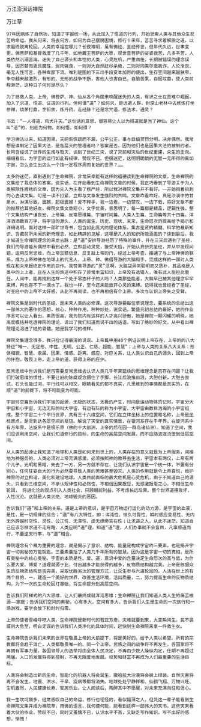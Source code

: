 万江澎湃话禅院

万江草


    97年因病练了自然功，知道了宇宙统一场，从此加入了悟道的行列，开始思索人类与其他众生悲苦的命运。我从何来，将去何方，如何为自己摆脱困境，修行十来年，苦苦寻求着解脱之道，以求最终脱离轮回。人类的幸福在哪儿？长夜难明，虽有佛经、圣经传世，但年代久远，世事变更，佛菩萨和基督救度了几千年，如地藏王菩萨的大愿，观世音菩萨的娑婆救苦，几多辛苦，人类依然沉溺苦海。迷失了自己源头和本性的人类，心灵危机，严重曲扭，长期被错误的理念误导，因贪婪而更具魔性，弱肉强食，一则对大自然赶尽杀绝，二则对同类尔虞我诈，人伦渐丧，毫无人性可言，各种卑鄙下流、唯利是图的下三烂手段变本加厉的使出，生存空间越来越狭窄，争夺越来越激烈，有形的、无形的战争不断，害他人也害自已，自酿苦果，自掘坟墓，使人类前程渺茫，这种日子何时是尽头？

    为了拯救人类，上帝、佛菩萨、神、仙从各个角度来唤醒迷失的人类，有识之士在苦难中崛起，加入了求道、悟道、证道的行列。但何谓“道”？如何求，是远避人群，到深山老林中去修炼打坐参禅，烧茅打鼎，烹铅汞，炼丹药，走经脉？还是念咒语，修法术，通灵？

    书云：“一人得道，鸡犬升天。”这句话的意思，很容易让人以为得道就是当了神仙。这个叫“道”的，到底为何物。如何悟，如何得？

    学习佛法以来，知道因果，天网恢恢疏而不漏，公平公正，事与巨细赏罚分明，决非偶然。我常想是谁制定了因果大法，是各层天的管理者吗？答案是否，因为他们也是因果大法的被制约者。长阿含经说了世界的生成与毁灭，谈到了世纪三灾，说了灾前和灾后的世纪重建，众生的走向。细细看后，为宇宙的运行如此有规律，赞叹不已。但很迷茫，这明明朗朗的无智一无所得的真如宇宙，怎么会生出这么一个按一定程序周而复始的世界？……

    太多的迷茫，直到遇到了生命禅院，非常庆幸能有这样的福德读到生命禅院的文章，生命禅院的文集给了我总体的答案。说实话，在开始看到生命禅院文章的时候，我正巧看到了导游关于为人类解除性桎梏的文章，因为先入为主看了楞严经，所以我对禅院文集并不看好。一开始抱着挑刺的心去读文集。可是一读不打紧，立即与文章发生强烈的共鸣。文章咋看咋好，真是沙漠中的甘泉水，淋漓尽致。震撼，超极震撼！爱不释手，我一边看，一边赞叹，一边下载，将好文章不断的推荐给其他好友，禅院文集文章短小，文字优美，意思明了，每一篇都是精品，逻辑性强，整个文集结构严谨恢宏，上帝篇、反常思维篇、宇宙时间篇、人类人生篇、生命篇等共十四篇，洋洋洒洒数百万字，将宇宙的源头、人类的诞生、历史、现状、未来，生命层次的提高给予揭示和详细说明。面对这样一部旷世奇书，包含如此庞大的理论体系，集古圣贤的精髓、科学的最新知识、含藏前所未闻的新奇理念，如此精辟的见解，这哪是凡人的知识所能涵盖的？读到最后，我才知道生命禅院理念的来龙去脉：是“道”安排导游经历了特殊的事件，并在三天后遇到了圣经，我们的导游能从偶然中看到必然，立即启动灵觉，接受天启，开始认真研究圣经，并从中发现问题，运用反常思维，向上帝反聩信息，反复敲上帝的门，经过上帝考查，接通了与上帝神佛的联系，成为上帝神佛在地球上的代言人，上帝、神、佛借导游的大脑和手，完成这样的一部对人类现在和未来起绝定作用的巨作。我赞美导游的“灵”活啊，大脑袋异常聪明而又质朴，其品格是人类中的上上者，且在人生的旅途中积存了异常丰富知识，上帝没有选错人，唯有此人能担此重任。人间中，能再找到这样一个处于零态杯子的人吗？人类那些能者，大脑早已被其他理念牢牢束缚，再也容不下一滴水了。我也一样，至今还未能放开心灵的束缚。记得我也曾经看了圣经，对圣经中的上帝不太好感，从此不再阅读，也不再相信有个上帝。多次与认识上帝失之交臂。

    禅院文集是划时代的圣经，是未来人类的必修课。这次导游要每位草说理念，要系统的总结出这一部伟大的著作的思想，核心，种种作用，种种妙处，说实话，繁盛元初总结的最好，她的作业序言可以让人看出，素质很高，我为院内有这样的人才高兴骄傲，她是禅院一颗闪耀的明珠。她高度概括并吃透禅院的理论，说出了我们知道而说不出的话语，写出了绝妙的好文，从中看出禅院理论溶进了她的骨髓。她是我学习的榜样。

    禅院文集理念很多，我只捡记得最清的说说。上帝篇中用40个例证说明上帝存在，上帝的的八大特征“唯一、无定形、中性、无明、公正、仁慈、超能、智慧”；上帝与人类的关系八大关系：形体相貌、智慧、隶属、因果、情感、距离、感应、对应关系，让人类认识自己的源头，回到上帝的怀抱，敬畏上帝，走上帝的道，获得上帝的庇护。

    反常思维中告诉我们是否需要反常思维去认识人类几千年来延续的思维理念是否存在问题？让我们打破思维的惯性，不要让旧的陈腐观念捆住了手脚，长江后浪推前浪，大胆创新，大胆去尝试，石头也能过河，平行线可以相交，眼睛看见的都不真实，凡思维到的事情都是真实的，在顺“道”的前提下，将不可能变为可能。

    宇宙时空篇告诉我们宇宙的起源，无极的状态，太极的产生，时间是运动物体的记时。宇宙分大宇宙和小宇宙，无边无际的叫大宇宙，有边有际的称为小宇宙，大宇宙由数目浩瀚的小宇宙组成。整个宇宙二十个平行世界，共有三十六维空间，它们在立体坐标上的位置和名称，上帝是坐标原点，是灵到达各层空间的枢钮。解说了天堂的真实情景，在银河系存在千年界，在旋河系中有万年界，法旋系中是极乐界（佛的十大部洲，上帝的后花园——群岛诸仙洲）。知道了空间，我们应该利用空间，让我们知道修行的目标，向生命的高层空间发展，而不应随波逐流堕到低层空间。

    从人类的起源让我知道了地球和人类是如何来到世上的，人类存在的意义就是为上帝服务，间接地为神服务的，人类必须对上帝充满感激，必须按照神的教导去生活，宇宙本有两仪，上帝有两个儿子，光明和黑暗，失去了一方，另一方就不存在，让我们认识宇宙是一个统一体，不要有分别心，任何狂妄自大的行为必然要导致人类的苦难甚至毁灭。人类的作用就是令上帝喜悦，维护神界的对立和谐，美化和建设地球。人类目前面临的最大危机是心灵危机，由于不知道自己的源头，只看到三维空间，不承认规律性和必然性，不相信因果报应，无感激报恩之心，不相信生命轮回， 将进化论的观点引入人类社会，只顾眼前利益，不考虑长远后果。整个世界道德败坏，人性沉沦。这就是人类灭绝、地球毁灭的恶因。

    告诉我们“道”和上帝的关系，道是上帝的意识，是宇宙万物运行运化的动力源，是宇宙的血液，是性，是一切规律的综合；“道”有八大特性，即：浑沌性、恒久可靠性、瞬时感应变易性、无内无外跨越时空性、灵性、公正性、无滞性、虚无缥缈实在性；让求道之人，从此不迷茫，知道自己应该怎样求道不走弯路，人类应明“道”理，知道“道”理，人们办事就不会盲目，凡事顺道而行，不要逆天行事，与“道”相合。

    禅院理念有个最为重要的理念，就是揭示了意识、结构、能量是构成宇宙的三要素，也是揭开宇宙一切奥秘的万能钥匙。三要素囊括了人类几千年所有的智慧，因为这是宇宙一切的真相，是所有奥秘中的核心奥秘。宇宙的本质是性、爱、道，意识中爱的含量决定生命层次的高与低，为什么要大爱、博爱？道理就源于此，付出越多才能获得的越多，反物质结构越完美。上帝是根据众生的反物质结构是否完美，采取优胜劣汰的管理方式，让众生参与六道轮回的，人活在世上的有两个目的，一，建造一个美好的世界，改善生活环境，活出质量，二，努力提高生命的反物质结构，为下一次的生命轮回打基础，将生命提升到高层空间。

    告诉我们阶梯式的八大思维，让人们最终成就浑沌思维；生命禅院让我们知道人类人生的痛苦根源——家庭；告诉我们空间的奥秘，心有多大，空间有多大，告诉我们人生是生命的一次旅行和一场游戏，要学会放下和时时归零。

    上帝的使者雪峰呼吁人类，生命禅院是新时代的若亚方舟，灾难就要到来，大变瞬间生，民不畏威则大危至，明白无误的告诉我们人类净化的具体时间，赶快到生命禅院来拿一件救生衣。

    生命禅院告诉我们未来的世界在敬畏上帝的大前提下，将是美好的。给予人类以希望。所有的宗教都将会趋于消亡，人类都敬畏唯一的、同一个上帝。民族之间的战争将不再发生，各国家将不再拥有军事力量。各国领导人的选举将由全体人民决定，不再由少数人操纵内定，任期不再超过两届。人口的发展将得到控制，不再无限度地发展。权势和财富不再成为人们最重要的生活目标。

    人类将会制造出新的生命，智能化的机器人将会诞生，撒哈拉大沙漠将会披上绿装。自然灾害将再不会发生，地震、洪水、干旱、疫病等都将消失。地球处处宁静祥和、仙鹤飞翔、万物兴旺、生机盎然，人民健康长寿、安居乐业。让人阅读后，陶醉其中不愿醒，对未来充满向往和信心。

    我一生坎坷颇多，经常感叹自己的命运，修行也怪怪的，看似福薄之人，但凭这一辈子能看到生命禅院文集并成为禅院草，用佛的语言，我何德何能，能看到这样一部伟大的天书，这些天来看着大伙的作业，赞叹不已，同时又羞愧不已，认识水平不高，又缺乏写作知识，写不出好的感想，惭愧！




